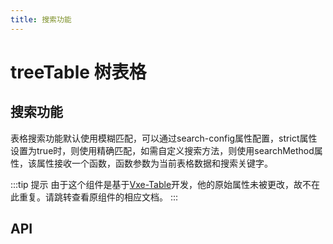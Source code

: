 ```yaml
---
title: 搜索功能
---
```


# treeTable 树表格

## 搜索功能

表格搜索功能默认使用模糊匹配，可以通过search-config属性配置，strict属性设置为true时，则使用精确匹配，如需自定义搜索方法，则使用searchMethod属性，该属性接收一个函数，函数参数为当前表格数据和搜索关键字。

<demo path="./searchFunction.vue" />

:::tip 提示
由于这个组件是基于[Vxe-Table](https://vxetable.cn/#/table/api)开发，他的原始属性未被更改，故不在此重复。请跳转查看原组件的相应文档。
:::

## API

<API src="../table.json" lang="zh"></API>
